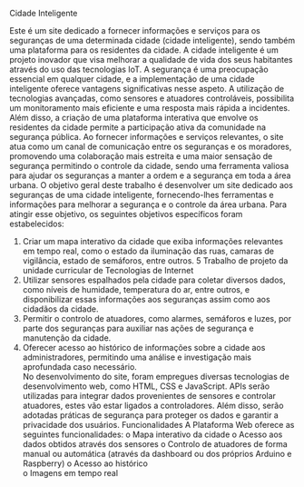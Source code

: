 Cidade Inteligente 

Este é um site dedicado a fornecer informações e serviços para os seguranças de uma 
determinada cidade (cidade inteligente), sendo também uma plataforma para os residentes 
da cidade. 
A cidade inteligente é um projeto inovador que visa melhorar a qualidade de vida dos seus 
habitantes através do uso das tecnologias IoT. 
A segurança é uma preocupação essencial em qualquer cidade, e a implementação de uma 
cidade inteligente oferece vantagens significativas nesse aspeto. A utilização de tecnologias 
avançadas, como sensores e atuadores controláveis, possibilita um monitoramento mais 
eficiente e uma resposta mais rápida a incidentes. Além disso, a criação de uma plataforma 
interativa que envolve os residentes da cidade permite a participação ativa da comunidade 
na segurança pública. Ao fornecer informações e serviços relevantes, o site atua como um 
canal de comunicação entre os seguranças e os moradores, promovendo uma colaboração 
mais estreita e uma maior sensação de segurança permitindo o controle da cidade, sendo uma 
ferramenta valiosa para ajudar os seguranças a manter a ordem e a segurança em toda a área 
urbana. 
O objetivo geral deste trabalho é desenvolver um site dedicado aos seguranças de uma cidade 
inteligente, fornecendo-lhes ferramentas e informações para melhorar a segurança e o 
controle da área urbana. Para atingir esse objetivo, os seguintes objetivos específicos foram 
estabelecidos: 
1. Criar um mapa interativo da cidade que exiba informações relevantes em tempo 
real, como o estado da iluminação das ruas, camaras de vigilância, estado de 
semáforos, entre outros. 
5 
Trabalho de projeto da unidade curricular de Tecnologias de Internet 
2.  Utilizar sensores espalhados pela cidade para coletar diversos dados, como níveis 
de humidade, temperatura do ar, entre outros, e disponibilizar essas informações 
aos seguranças assim como aos cidadãos da cidade.  
3. Permitir o controlo de atuadores, como alarmes, semáforos e luzes, por parte dos 
seguranças para auxiliar nas ações de segurança e manutenção da cidade.  
4. Oferecer acesso ao histórico de informações sobre a cidade aos administradores, 
permitindo uma análise e investigação mais aprofundada caso necessário.  
No desenvolvimento do site, foram empregues diversas tecnologias de desenvolvimento 
web, como HTML, CSS e JavaScript. APIs serão utilizadas para integrar dados 
provenientes de sensores e controlar atuadores, estes vão estar ligados a controladores. Além 
disso, serão adotadas práticas de segurança para proteger os dados e garantir a privacidade 
dos usuários. 
Funcionalidades 
A Plataforma Web oferece as seguintes funcionalidades: 
o Mapa interativo da cidade 
o Acesso aos dados obtidos através dos sensores 
o Controlo de atuadores de forma manual ou automática (através da dashboard 
ou dos próprios Arduino e Raspberry) 
o Acesso ao histórico  
o Imagens em tempo real
